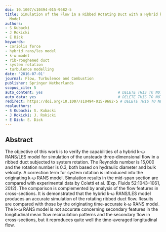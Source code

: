 ```yaml
---
doi: 10.1007/s10494-015-9682-5
title: Simulation of the Flow in a Ribbed Rotating Duct with a Hybrid k-ω RANS/LES
  Model
authors:
- S Kubacki
- J Rokicki
- E Dick
keywords:
- coriolis force
- hybrid rans/les model
- k-ω model
- rib-roughened duct
- system rotation
- turbulence modelling
date: '2016-07-01'
journal: Flow, Turbulence and Combustion
publisher: Springer Netherlands
scopus_cite: 5
auto_content: yes                                  # DELETE THIS TO NOT AUTO GENERATE CONTENT
auto_data: yes                                     # DELETE THIS TO NOT AUTO GENERATE METADATA
redirect: https://doi.org/10.1007/s10494-015-9682-5 # DELETE THIS TO NOT REDIRECT
realauthors:
- S Kubacki: S. Kubacki
- J Rokicki: J. Rokicki
- E Dick: E. Dick
---
```



## Abstract
The objective of this work is to verify the capabilities of a hybrid k-ω RANS/LES model for simulation of the unsteady three-dimensional flow in a ribbed duct subjected to system rotation. The Reynolds number is 15,000 and the rotation number is 0.3, both based on hydraulic diameter and bulk velocity. A correction term for system rotation is introduced into the originating k-ω RANS model. Simulation results in the mid-span section are compared with experimental data by Coletti et al. (Exp. Fluids 52:1043–1061, 2012). The comparison is complemented by analysis of the flow features in cross-sections. It is demonstrated that the hybrid k-ω RANS/LES model produces an accurate simulation of the rotating ribbed duct flow. Results are compared with those by the originating time-accurate k-ω RANS model. The k-ω RANS model is not accurate concerning secondary features in the longitudinal mean flow recirculation patterns and the secondary flow in cross-sections, but it reproduces quite well the time-averaged longitudinal flow.
